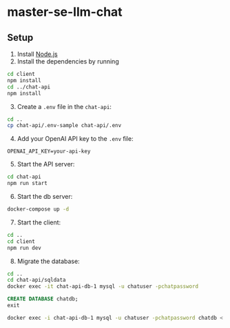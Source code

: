 # master-se-llm-chat

## Setup

1. Install [Node.js](https://nodejs.org/en/download/)
2. Install the dependencies by running 

```bash
cd client
npm install
cd ../chat-api
npm install
```

3. Create a `.env` file in the `chat-api`:

```bash
cd ..
cp chat-api/.env-sample chat-api/.env
```

4. Add your OpenAI API key to the `.env` file:

```
OPENAI_API_KEY=your-api-key
```

5. Start the API server:

```bash
cd chat-api
npm run start
```

6. Start the db server:

```bash
docker-compose up -d
```

7. Start the client:

```bash
cd ..
cd client
npm run dev
```

8. Migrate the database:

```bash
cd ..
cd chat-api/sqldata
docker exec -it chat-api-db-1 mysql -u chatuser -pchatpassword
```

```sql
CREATE DATABASE chatdb;
exit
```

```bash
docker exec -i chat-api-db-1 mysql -u chatuser -pchatpassword chatdb < chatdb.sql
```

